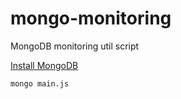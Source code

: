 # mongo-monitoring
MongoDB monitoring util script

[Install MongoDB](https://docs.mongodb.com/manual/installation/)

`mongo main.js`
